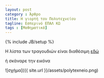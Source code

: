 ```yaml
---
layout: post
category : Άρθρο
title: Η γιορτή του Πολυτεχνείου
tagline: Εσπερινό ΕΠΑΛ ΚΩ
tags : [Μαθηματικά]
---
```

{% include JB/setup %}



Η λίστα των τραγουδιών είναι διαθέσιμη [εδώ](https://www.youtube.com/playlist?list=PLgFyQ2PBy5PTmA3W3S1w0UV8GIjeMt4hs) 


ή σκάναρε την εικόνα

![σχήμα]({{ site.url }}/assets/polytexneio.png) 
